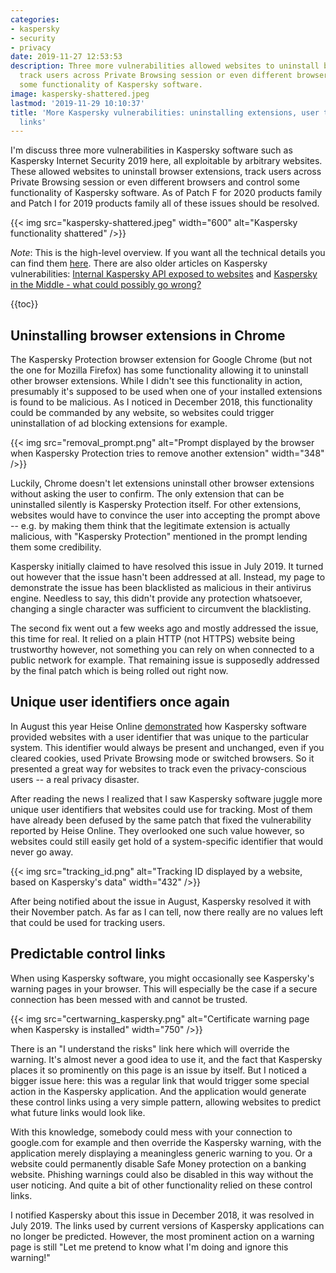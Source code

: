 ```yaml
---
categories:
- kaspersky
- security
- privacy
date: 2019-11-27 12:53:53
description: Three more vulnerabilities allowed websites to uninstall browser extensions,
  track users across Private Browsing session or even different browsers and control
  some functionality of Kaspersky software.
image: kaspersky-shattered.jpeg
lastmod: '2019-11-29 10:10:37'
title: 'More Kaspersky vulnerabilities: uninstalling extensions, user tracking, predictable
  links'
---
```


I'm discuss three more vulnerabilities in Kaspersky software such as Kaspersky Internet Security 2019 here, all exploitable by arbitrary websites. These allowed websites to uninstall browser extensions, track users across Private Browsing session or even different browsers and control some functionality of Kaspersky software. As of Patch F for 2020 products family and Patch I for 2019 products family all of these issues should be resolved.

{{< img src="kaspersky-shattered.jpeg" width="600" alt="Kaspersky functionality shattered" />}}

*Note*: This is the high-level overview. If you want all the technical details you can find them [here](/2019/11/27/assorted-kaspersky-vulnerabilities/). There are also older articles on Kaspersky vulnerabilities: [Internal Kaspersky API exposed to websites](/2019/11/26/internal-kaspersky-api-exposed-to-websites/) and [Kaspersky in the Middle - what could possibly go wrong?](/2019/08/19/kaspersky-in-the-middle-what-could-possibly-go-wrong/)

{{toc}}

## Uninstalling browser extensions in Chrome

The Kaspersky Protection browser extension for Google Chrome (but not the one for Mozilla Firefox) has some functionality allowing it to uninstall other browser extensions. While I didn't see this functionality in action, presumably it's supposed to be used when one of your installed extensions is found to be malicious. As I noticed in December 2018, this functionality could be commanded by any website, so websites could trigger uninstallation of ad blocking extensions for example.

{{< img src="removal_prompt.png" alt="Prompt displayed by the browser when Kaspersky Protection tries to remove another extension" width="348" />}}

Luckily, Chrome doesn't let extensions uninstall other browser extensions without asking the user to confirm. The only extension that can be uninstalled silently is Kaspersky Protection itself. For other extensions, websites would have to convince the user into accepting the prompt above -- e.g. by making them think that the legitimate extension is actually malicious, with "Kaspersky Protection" mentioned in the prompt lending them some credibility.

Kaspersky initially claimed to have resolved this issue in July 2019. It turned out however that the issue hasn't been addressed at all. Instead, my page to demonstrate the issue has been blacklisted as malicious in their antivirus engine. Needless to say, this didn't provide any protection whatsoever, changing a single character was sufficient to circumvent the blacklisting.

The second fix went out a few weeks ago and mostly addressed the issue, this time for real. It relied on a plain HTTP (not HTTPS) website being trustworthy however, not something you can rely on when connected to a public network for example. That remaining issue is supposedly addressed by the final patch which is being rolled out right now.

## Unique user identifiers once again

In August this year Heise Online [demonstrated](https://www.heise.de/ct/artikel/Kasper-Spy-Kaspersky-Anti-Virus-puts-users-at-risk-4496138.html) how Kaspersky software provided websites with a user identifier that was unique to the particular system. This identifier would always be present and unchanged, even if you cleared cookies, used Private Browsing mode or switched browsers. So it presented a great way for websites to track even the privacy-conscious users -- a real privacy disaster.

After reading the news I realized that I saw Kaspersky software juggle more unique user identifiers that websites could use for tracking. Most of them have already been defused by the same patch that fixed the vulnerability reported by Heise Online. They overlooked one such value however, so websites could still easily get hold of a system-specific identifier that would never go away.

{{< img src="tracking_id.png" alt="Tracking ID displayed by a website, based on Kaspersky's data" width="432" />}}

After being notified about the issue in August, Kaspersky resolved it with their November patch. As far as I can tell, now there really are no values left that could be used for tracking users.

## Predictable control links

When using Kaspersky software, you might occasionally see Kaspersky's warning pages in your browser. This will especially be the case if a secure connection has been messed with and cannot be trusted.

{{< img src="certwarning_kaspersky.png" alt="Certificate warning page when Kaspersky is installed" width="750" />}}

There is an "I understand the risks" link here which will override the warning. It's almost never a good idea to use it, and the fact that Kaspersky places it so prominently on this page is an issue by itself. But I noticed a bigger issue here: this was a regular link that would trigger some special action in the Kaspersky application. And the application would generate these control links using a very simple pattern, allowing websites to predict what future links would look like.

With this knowledge, somebody could mess with your connection to google.com for example and then override the Kaspersky warning, with the application merely displaying a meaningless generic warning to you. Or a website could permanently disable Safe Money protection on a banking website. Phishing warnings could also be disabled in this way without the user noticing. And quite a bit of other functionality relied on these control links.

I notified Kaspersky about this issue in December 2018, it was resolved in July 2019. The links used by current versions of Kaspersky applications can no longer be predicted. However, the most prominent action on a warning page is still "Let me pretend to know what I'm doing and ignore this warning!"
